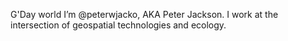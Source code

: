 G'Day world I’m @peterwjacko, AKA Peter Jackson.
I work at the intersection of geospatial technologies and ecology.

